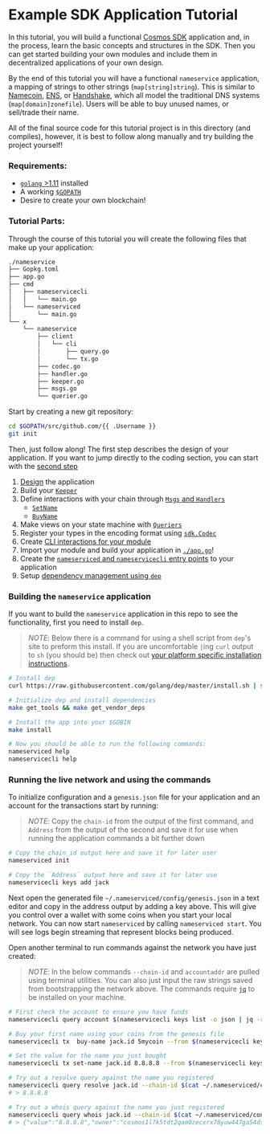 # Example SDK Application Tutorial

In this tutorial, you will build a functional [Cosmos SDK](https://github.com/cosmos/cosmos-sdk/) application and, in the process, learn the basic concepts and structures in the SDK. Then you can get started building your own modules and include them in decentralized applications of your own design.

By the end of this tutorial you will have a functional `nameservice` application, a mapping of strings to other strings (`map[string]string`). This is similar to [Namecoin](https://namecoin.org/), [ENS](https://ens.domains/), or [Handshake](https://handshake.org/), which all model the traditional DNS systems (`map[domain]zonefile`). Users will be able to buy unused names, or sell/trade their name.

All of the final source code for this tutorial project is in this directory (and compiles), however, it is best to follow along manually and try building the project yourself!

### Requirements:

- [`golang` >1.11](https://golang.org/doc/install) installed
- A working [`$GOPATH`](https://github.com/golang/go/wiki/SettingGOPATH)
- Desire to create your own blockchain!

### Tutorial Parts:

Through the course of this tutorial you will create the following files that make up your application:

```bash
./nameservice
├── Gopkg.toml
├── app.go
├── cmd
│   ├── nameservicecli
│   │   └── main.go
│   └── nameserviced
│       └── main.go
└── x
    └── nameservice
        ├── client
        │   └── cli
        │       ├── query.go
        │       └── tx.go
        ├── codec.go
        ├── handler.go
        ├── keeper.go
        ├── msgs.go
        └── querier.go
```

Start by creating a new git repository:

```bash
cd $GOPATH/src/github.com/{{ .Username }}
git init
```

Then, just follow along! The first step describes the design of your application. If you want to jump directly to the coding section, you can start with the [second step](./tutorial/keeper.md)

1. [Design](./tutorial/app-design.md) the application
1. Build your [`Keeper`](./tutorial/keeper.md)
2. Define interactions with your chain through [`Msgs` and `Handlers`](./tutorial/msgs-handlers.md)
    * [`SetName`](./tutorial/set-name.md)
    * [`BuyName`](./tutorial/buy-name.md)
3. Make views on your state machine with [`Queriers`](./tutorial/queriers.md)
4. Register your types in the encoding format using [`sdk.Codec`](./tutorial/codec.md)
5. Create [CLI interactions for your module](./tutorial/cli.md)
6. Import your module and build your application in [`./app.go`](./tutorial/app.md)!
7. Create the [`nameserviced` and `nameservicecli` entry points](./tutorial/entrypoint.md) to your application
8. Setup [dependency management using `dep`](./tutorial/dep.md)


### Building the `nameservice` application

If you want to build the `nameservice` application in this repo to see the functionality, first you need to install `dep`.

> _*NOTE*_: Below there is a command for using a shell script from `dep`'s site to preform this install. If you are uncomfortable `|`ing `curl` output to `sh` (you should be) then check out [your platform specific installation instructions](https://golang.github.io/dep/docs/installation.html).

```bash
# Install dep
curl https://raw.githubusercontent.com/golang/dep/master/install.sh | sh

# Initialize dep and install dependencies
make get_tools && make get_vendor_deps

# Install the app into your $GOBIN
make install

# Now you should be able to run the following commands:
nameserviced help
nameservicecli help
```

### Running the live network and using the commands

To initialize configuration and a `genesis.json` file for your application and an account for the transactions start by running:

> _*NOTE*_: Copy the `chain-id` from the output of the first command, and `Address` from the output of the second and save it for use when running the application commands a bit further down

```bash
# Copy the chain_id output here and save it for later user
nameserviced init

# Copy the `Address` output here and save it for later use
nameservicecli keys add jack
```

Next open the generated file `~/.nameserviced/config/genesis.json` in a text editor and copy in the address output by adding a key above. This will give you control over a wallet with some coins when you start your local network. You can now start `nameserviced` by calling `nameserviced start`. You will see logs begin streaming that represent blocks being produced.

Open another terminal to run commands against the network you have just created:

> _*NOTE*_: In the below commands `--chain-id` and `accountaddr` are pulled using terminal utilities. You can also just input the raw strings saved from bootstrapping the network above. The commands require [`jq`](https://stedolan.github.io/jq/download/) to be installed on your machine.

```bash
# First check the account to ensure you have funds
nameservicecli query account $(nameservicecli keys list -o json | jq -r .[0].address) --chain-id $(cat ~/.nameserviced/config/genesis.json | jq -r .chain_id)

# Buy your first name using your coins from the genesis file
nameservicecli tx  buy-name jack.id 5mycoin --from $(nameservicecli keys list -o json | jq -r .[0].address) --chain-id $(cat ~/.nameserviced/config/genesis.json | jq -r .chain_id)

# Set the value for the name you just bought
nameservicecli tx set-name jack.id 8.8.8.8 --from $(nameservicecli keys list -o json | jq -r .[0].address) --chain-id $(cat ~/.nameserviced/config/genesis.json | jq -r .chain_id)

# Try out a resolve query against the name you registered
nameservicecli query resolve jack.id --chain-id $(cat ~/.nameserviced/config/genesis.json | jq -r .chain_id)
# > 8.8.8.8

# Try out a whois query against the name you just registered
nameservicecli query whois jack.id --chain-id $(cat ~/.nameserviced/config/genesis.json | jq -r .chain_id)
# > {"value":"8.8.8.8","owner":"cosmos1l7k5tdt2qam0zecxrx78yuw447ga54dsmtpk2s","price":[{"denom":"mycoin","amount":"5"}]}
```
